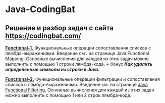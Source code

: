 # Java-CodingBat
## Решение и разбор задач с сайта https://codingbat.com/

**[Functional-1.](/src/main/java/com/codingbat/functional/one/)**
Функциональные операции сопоставления списков с лямбда-выражениями. Введение см . на странице Java Functional Mapping.
Основные вычисления для каждой из этих задач можно выполнить с помощью 1 строки лямбда-кода. + бонус ***Как удалить определенные символы из строки в Java.***

**[Functional-2.](/src/main/java/com/codingbat/functional/two/)**
Функциональные операции фильтрации и сопоставления списков с лямбда-выражениями.
Введение см. на странице [Java Functional Filtering.](https://codingbat.com/doc/java-functional-filtering.html)
Основные вычисления для каждой из этих задач можно выполнить с помощью 1 или 2 строк лямбда-кода.